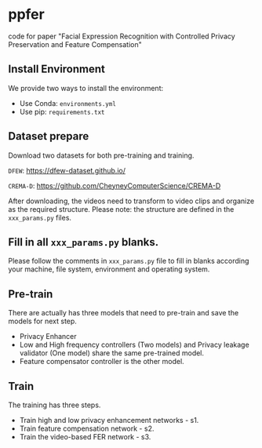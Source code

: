 # ppfer
code for paper "Facial Expression Recognition with Controlled Privacy Preservation and Feature Compensation"


## Install Environment
We provide two ways to install the environment:
- Use Conda: `environments.yml`
- Use pip: `requirements.txt`

## Dataset prepare
Download two datasets for both pre-training and training.

`DFEW`: 
https://dfew-dataset.github.io/

`CREMA-D`:
https://github.com/CheyneyComputerScience/CREMA-D

After downloading, the videos need to transform to video clips and organize as the required structure. 
Please note: the structure are defined in the `xxx_params.py` files.



## Fill in all `xxx_params.py` blanks.
Please follow the comments in `xxx_params.py` file to fill in blanks according your machine, file system, environment and operating system.

  
## Pre-train
There are actually has three models that need to pre-train and save the models for next step.
- Privacy Enhancer
- Low and High frequency controllers (Two models) and Privacy leakage validator (One model) share the same pre-trained model.
- Feature compensator controller is the other model.


## Train
The training has three steps.
- Train high and low privacy enhancement networks - s1.
- Train feature compensation network - s2. 
- Train the video-based FER network - s3.

